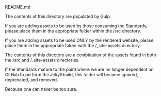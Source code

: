 README.md

The contents of this directory are populated by Gulp.

If you are adding assets to be used by those consuming the Standards, 
please place them in the appropriate folder within the /src directory.

If you are adding assets to be used ONLY by the rendered website,
please place them in the appropriate folder with the /_site-assets directory.

The contents of this directory are a combination of the assets found in both the
/src and /_site-assets directories.

If the Standards mature to the point where we are no longer dependent on GitHub
to perform the Jekyll build, this folder will become ignored, deprecated, and removed.

Because one can never be too sure.
